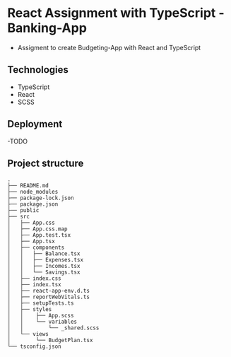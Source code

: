 # React Assignment with TypeScript - Banking-App

- Assigment to create Budgeting-App with React and TypeScript

## Technologies

- TypeScript
- React
- SCSS

## Deployment

-TODO


## Project structure
```	
.
├── README.md
├── node_modules
├── package-lock.json
├── package.json
├── public
├── src 
│   ├── App.css
│   ├── App.css.map
│   ├── App.test.tsx
│   ├── App.tsx
│   ├── components
│   │   ├── Balance.tsx
│   │   ├── Expenses.tsx
│   │   ├── Incomes.tsx
│   │   └── Savings.tsx
│   ├── index.css
│   ├── index.tsx
│   ├── react-app-env.d.ts
│   ├── reportWebVitals.ts
│   ├── setupTests.ts
│   ├── styles
│   │    ├── App.scss
│   │    └── variables
│   │        └── _shared.scss
│   └── views
│        └── BudgetPlan.tsx  
└── tsconfig.json